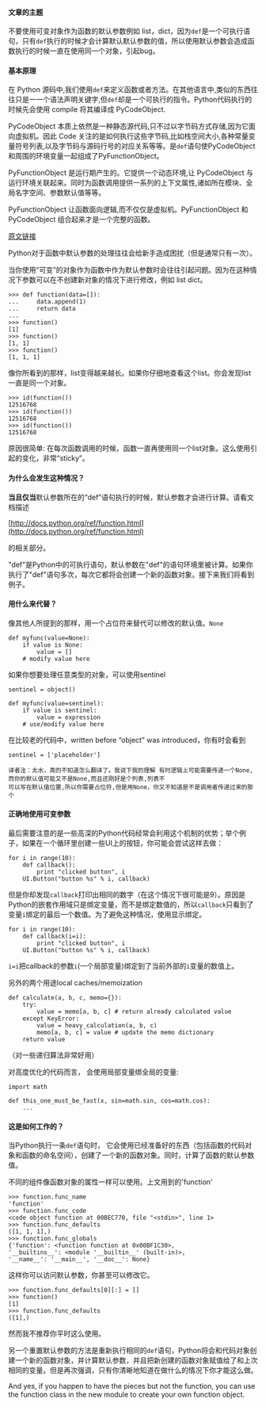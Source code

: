 #### 文章的主题
不要使用可变对象作为函数的默认参数例如 list，dict，因为`def`是一个可执行语句，只有`def`执行的时候才会计算默认默认参数的值，所以使用默认参数会造成函数执行的时候一直在使用同一个对象，引起bug。

#### 基本原理
在 Python 源码中,我们使用`def`来定义函数或者方法。在其他语言中,类似的东西往往只是一一个语法声明关键字,但`def`却是一个可执行的指令。Python代码执行的时候先会使用 compile 将其编译成 PyCodeObject.

PyCodeObject 本质上依然是一种静态源代码,只不过以字节码方式存储,因为它面向虚拟机。因此 Code 关注的是如何执行这些字节码,比如栈空间大小,各种常量变量符号列表,以及字节码与源码行号的对应关系等等。是`def`语句使PyCodeObject和周围的环境变量一起组成了PyFunctionObject。

PyFunctionObject 是运行期产生的。它提供一个动态环境,让 PyCodeObject 与运行环境关联起来。同时为函数调用提供一系列的上下文属性,诸如所在模块、全局名字空间、参数默认值等等。

PyFunctionObject 让函数面向逻辑,而不仅仅是虚拟机。PyFunctionObject 和 PyCodeObject 组合起来才是一个完整的函数。


[原文链接](http://effbot.org/zone/default-values.htm)

Python对于函数中默认参数的处理往往会给新手造成困扰（但是通常只有一次）。

当你使用“可变”的对象作为函数中作为默认参数时会往往引起问题。因为在这种情况下参数可以在不创建新对象的情况下进行修改，例如 list dict。

    >>> def function(data=[]):
    ...     data.append(1)
    ...     return data
    ...
    >>> function()
    [1]
    >>> function()
    [1, 1]
    >>> function()
    [1, 1, 1]

像你所看到的那样，list变得越来越长。如果你仔细地查看这个list。你会发现list一直是同一个对象。

    >>> id(function())
    12516768
    >>> id(function())
    12516768
    >>> id(function())
    12516768

原因很简单: 在每次函数调用的时候，函数一直再使用同一个list对象。这么使用引起的变化，非常“sticky”。

#### 为什么会发生这种情况？
**当且仅当**默认参数所在的“def”语句执行的时候，默认参数才会进行计算。请看文档描述

[http://docs.python.org/ref/function.html](http://docs.python.org/ref/function.html)

的相关部分。

"def"是Python中的可执行语句，默认参数在"def"的语句环境里被计算。如果你执行了"def"语句多次，每次它都将会创建一个新的函数对象。接下来我们将看到例子。
#### 用什么来代替？
像其他人所提到的那样，用一个占位符来替代可以修改的默认值。`None` 

    def myfunc(value=None):
        if value is None:
            value = []
        # modify value here

如果你想要处理任意类型的对象，可以使用sentinel

    sentinel = object()

    def myfunc(value=sentinel):
        if value is sentinel:
            value = expression
        # use/modify value here

在比较老的代码中，written before “object” was introduced，你有时会看到

    sentinel = ['placeholder']

    译者注：太水，真的不知道怎么翻译了。我说下我的理解 有时逻辑上可能需要传递一个None,而你的默认值可能又不是None,而且还刚好是个列表,列表不
    可以写在默认值位置,所以你需要占位符,但是用None，你又不知道是不是调用者传递过来的那个
#### 正确地使用可变参数
最后需要注意的是一些高深的Python代码经常会利用这个机制的优势；举个例子，如果在一个循环里创建一些UI上的按钮，你可能会尝试这样去做：

    for i in range(10):
        def callback():
            print "clicked button", i
        UI.Button("button %s" % i, callback)

但是你却发现`callback`打印出相同的数字（在这个情况下很可能是9）。原因是Python的嵌套作用域只是绑定变量，而不是绑定数值的，所以`callback`只看到了变量`i`绑定的最后一个数值。为了避免这种情况，使用显示绑定。

    for i in range(10):
        def callback(i=i):
            print "clicked button", i
        UI.Button("button %s" % i, callback)

`i=i`把callback的参数`i`(一个局部变量)绑定到了当前外部的`i`变量的数值上。

另外的两个用途local caches/memoization
        
    def calculate(a, b, c, memo={}):
        try:
            value = memo[a, b, c] # return already calculated value
        except KeyError:
            value = heavy_calculation(a, b, c)
            memo[a, b, c] = value # update the memo dictionary
        return value

（对一些递归算法非常好用）

对高度优化的代码而言， 会使用局部变量绑全局的变量:

    import math

    def this_one_must_be_fast(x, sin=math.sin, cos=math.cos):
        ...

#### 这是如何工作的？
当Python执行一条`def`语句时， 它会使用已经准备好的东西（包括函数的代码对象和函数的命名空间），创建了一个新的函数对象。同时，计算了函数的默认参数值。

不同的组件像函数对象的属性一样可以使用。上文用到的'function'

    >>> function.func_name
    'function'
    >>> function.func_code
    <code object function at 00BEC770, file "<stdin>", line 1>
    >>> function.func_defaults
    ([1, 1, 1],)
    >>> function.func_globals
    {'function': <function function at 0x00BF1C30>,
    '__builtins__': <module '__builtin__' (built-in)>,
    '__name__': '__main__', '__doc__': None}

这样你可以访问默认参数，你甚至可以修改它。

    >>> function.func_defaults[0][:] = []
    >>> function()
    [1]
    >>> function.func_defaults
    ([1],)

然而我不推荐你平时这么使用。

另一个重置默认参数的方法是重新执行相同的`def`语句，Python将会和代码对象创建一个新的函数对象，并计算默认参数，并且把新创建的函数对象赋值给了和上次相同的变量。但是再次强调，只有你清晰地知道在做什么的情况下你才能这么做。

And yes, if you happen to have the pieces but not the function, you can use the function class in the new module to create your own function object.
